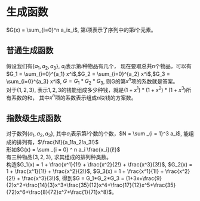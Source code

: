 # 生成函数  

$G(x) = \sum_{i=0}^n a_ix_i$, 第$i$项表示了序列中的第$i$个元素。  

## 普通生成函数

假设我们有$\{a_1, a_2, a_3\}$, $a_i$表示第$i$种物品有几个， 现在要取总共$n$个物品，可以有$G_1 = \sum_{i=0}^{a_1} x^i$,$G_2 = \sum_{i=0}^{a_2} x^i$,$G_3 = \sum_{i=0}^{a_3} x^i$, $G = G_1*G_2*G_3$, 则G的第$x^n$项的系数就是答案。  
对于$\{1, 2, 3\}$, 表示$1, 2, 3$的钱能组成多少种钱，就是$(1+x^1)*(1+x^2)*(1+x^3)$所有系数的和， 其中$x^n$项的系数表示组成$n$块钱的方案数。  

## 指数级生成函数

对于数列$\{a_1, a_2, a_3\}$, 其中$a_i$表示第$i$个数的个数，$N = \sum _{i = 1}^3 a_i$, 能组成的排列有，$\frac{N!}{a_1!a_2!a_3!}$  
形如$G(x) = \sum _{i = 0} ^ n a_i \frac{x_i}{i!}$  
有三种物品$\{3, 2, 3\}$, 求其组成的排列种类数。  
构造$G_1(x) = 1 + \frac{x^1}{1!} + \frac{x^2}{2!} + \frac{x^3}{3!}$, $G_2(x) = 1 + \frac{x^1}{1!} + \frac{x^2}{2!}$, $G_3(x) = 1 + \frac{x^1}{1!} + \frac{x^2}{2!} + \frac{x^3}{3!}$, 得到$G = G_1*G_2*G_3 = (1+3x+\frac{9}{2}x^2+\frac{14}{3}x^3+\frac{35}{12}x^4+\frac{17}{12}x^5+\frac{35}{72}x^6+\frac{8}{72}x^7+\frac{1}{71}x^8)$。  

